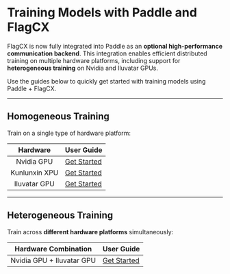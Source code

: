 # Training Models with Paddle and FlagCX

FlagCX is now fully integrated into Paddle as an **optional high-performance communication backend**. This integration enables efficient distributed training on multiple hardware platforms, including support for **heterogeneous training** on Nvidia and Iluvatar GPUs.  

Use the guides below to quickly get started with training models using Paddle + FlagCX.

---

## Homogeneous Training

Train on a single type of hardware platform:

| Hardware        | User Guide |
|:---------------:|:----------|
| Nvidia GPU      | [Get Started](nvidia.md) |
| Kunlunxin XPU   | [Get Started](kunlun.md) |
| Iluvatar GPU    | [Get Started](iluvatar.md) |

---

## Heterogeneous Training

Train across **different hardware platforms** simultaneously:

| Hardware Combination         | User Guide |
|:----------------------------:|:----------|
| Nvidia GPU + Iluvatar GPU    | [Get Started](nvidia_iluvatar_hetero_train.md) |

